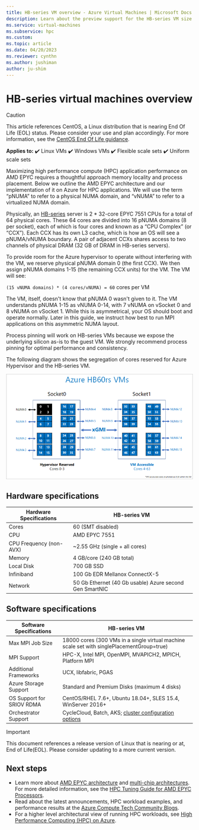 ```yaml
---
title: HB-series VM overview - Azure Virtual Machines | Microsoft Docs
description: Learn about the preview support for the HB-series VM size in Azure.
ms.service: virtual-machines
ms.subservice: hpc
ms.custom:
ms.topic: article
ms.date: 04/20/2023
ms.reviewer: cynthn
ms.author: jushiman
author: ju-shim
---
```


# HB-series virtual machines overview

> [!CAUTION]
> This article references CentOS, a Linux distribution that is nearing End Of Life (EOL) status. Please consider your use and plan accordingly. For more information, see the [CentOS End Of Life guidance](~/articles/virtual-machines/workloads/centos/centos-end-of-life.md).

**Applies to:** :heavy_check_mark: Linux VMs :heavy_check_mark: Windows VMs :heavy_check_mark: Flexible scale sets :heavy_check_mark: Uniform scale sets

Maximizing high performance compute (HPC) application performance on AMD EPYC requires a thoughtful approach memory locality and process placement. Below we outline the AMD EPYC architecture and our implementation of it on Azure for HPC applications. We will use the term “pNUMA” to refer to a physical NUMA domain, and “vNUMA” to refer to a virtualized NUMA domain.

Physically, an [HB-series](hb-series.md) server is 2 * 32-core EPYC 7551 CPUs for a total of 64 physical cores. These 64 cores are divided into 16 pNUMA domains (8 per socket), each of which is four cores and known as a “CPU Complex” (or “CCX”). Each CCX has its own L3 cache, which is how an OS will see a pNUMA/vNUMA boundary. A pair of adjacent CCXs shares access to two channels of physical DRAM (32 GB of DRAM in HB-series servers).

To provide room for the Azure hypervisor to operate without interfering with the VM, we reserve physical pNUMA domain 0 (the first CCX). We then assign pNUMA domains 1-15 (the remaining CCX units) for the VM. The VM will see:

`(15 vNUMA domains) * (4 cores/vNUMA) = 60` cores per VM

The VM, itself, doesn't know that pNUMA 0 wasn't given to it. The VM understands pNUMA 1-15 as vNUMA 0-14, with 7 vNUMA on vSocket 0 and 8 vNUMA on vSocket 1. While this is asymmetrical, your OS should boot and operate normally. Later in this guide, we instruct how best to run MPI applications on this asymmetric NUMA layout.

Process pinning will work on HB-series VMs because we expose the underlying silicon as-is to the guest VM. We strongly recommend process pinning for optimal performance and consistency.

The following diagram shows the segregation of cores reserved for Azure Hypervisor and the HB-series VM.

![Segregation of cores reserved for Azure Hypervisor and HB-series VM](./media/hpc/architecture/hb-segregation-cores.png)

## Hardware specifications

| Hardware Specifications                | HB-series VM                     |
|----------------------------------|----------------------------------|
| Cores                            | 60 (SMT disabled)                |
| CPU                              | AMD EPYC 7551                    |
| CPU Frequency (non-AVX)          | ~2.55 GHz (single + all cores)   |
| Memory                           | 4 GB/core (240 GB total)         |
| Local Disk                       | 700 GB SSD                       |
| Infiniband                       | 100 Gb EDR Mellanox ConnectX-5 |
| Network                          | 50 Gb Ethernet (40 Gb usable) Azure second Gen SmartNIC |

## Software specifications

| Software Specifications           |HB-series VM           |
|-----------------------------|-----------------------|
| Max MPI Job Size            | 18000 cores (300 VMs in a single virtual machine scale set with singlePlacementGroup=true)  |
| MPI Support                 | HPC-X, Intel MPI, OpenMPI, MVAPICH2, MPICH, Platform MPI  |
| Additional Frameworks       | UCX, libfabric, PGAS |
| Azure Storage Support       | Standard and Premium Disks (maximum 4 disks) |
| OS Support for SRIOV RDMA   | CentOS/RHEL 7.6+, Ubuntu 18.04+, SLES 15.4, WinServer 2016+  |
| Orchestrator Support        | CycleCloud, Batch, AKS; [cluster configuration options](sizes-hpc.md#cluster-configuration-options) |

> [!IMPORTANT]
> This document references a release version of Linux that is nearing or at, End of Life(EOL). Please consider updating to a more current version.

## Next steps

- Learn more about [AMD EPYC architecture](https://bit.ly/2Epv3kC) and [multi-chip architectures](https://bit.ly/2GpQIMb). For more detailed information, see the [HPC Tuning Guide for AMD EPYC Processors](https://bit.ly/2T3AWZ9).
- Read about the latest announcements, HPC workload examples, and performance results at the [Azure Compute Tech Community Blogs](https://techcommunity.microsoft.com/t5/azure-compute/bg-p/AzureCompute).
- For a higher level architectural view of running HPC workloads, see [High Performance Computing (HPC) on Azure](/azure/architecture/topics/high-performance-computing/).

